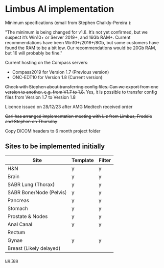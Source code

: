 
# Limbus AI implementation

Minimum specifications (email from Stephen Chalkly-Pereira ):

"The minimum is being changed for v1.8. It’s not yet confirmed, but we suspect it’s Win10+ or Server 2019+, and 16Gb RAM+. Current recommendations have been Win10+/2016+/8Gb, but some customers have found the RAM to be a bit low. Our recommendations would be 20Gb RAM, but 16 will probably be fine."

Current hosting on the Compass servers:

- Compass2019 for Version 1.7 (Previous version)
- ONC-EDT10 for Version 1.8 (Current version)

~~Check with Stephen about transferring config files. Can we export from one version to another. e.g. from V1.7 to 1.8.~~ Yes, it is possible to transfer config files from Version 1.7 to Version 1.8

Licence issued on 28/12/23 after AMG Medtech received order

~~Carl has arranged implementation meeting with Liz from Limbus, Freddie and Stephen on Thursday~~

Copy DICOM headers to 6 month project folder

## Sites to be implemented initially

| Site | Template | Filter |
| ---- | ---- | ---- |
| H&N | y | y |
| Brain | y | y |
| SABR Lung (Thorax) | y | y |
| SABR Bone/Node (Pelvis) | y | y |
| Pancreas | y | y |
| Stomach | y | y |
| Prostate & Nodes | y | y |
| Anal Canal | y | y |
| Rectum |  |  |
| Gynae | y | y |
| Breast (Likely delayed) |  |  |

[up](README.md)
[top](../README.md)
